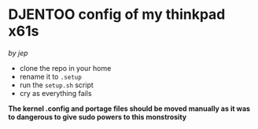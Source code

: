 # DJENTOO config of my thinkpad x61s
*by jep*

- clone the repo in your home
- rename it to `.setup`
- run the `setup.sh` script
- cry as everything fails

**The kernel .config and portage files should be moved manually as it was to dangerous to give sudo powers to this monstrosity**
